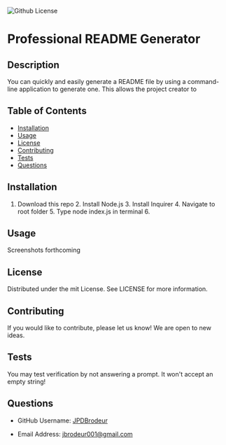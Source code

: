 
![Github License](https://img.shields.io/badge/License-mit-brightgreen)

# Professional README Generator

## Description


You can quickly and easily generate a README file by using a command-line application to generate one. This allows the project creator to 

## Table of Contents

* [Installation](#installation)
* [Usage](#usage)
* [License](#license)
* [Contributing](#contributing)
* [Tests](#tests)
* [Questions](#questions)


## Installation

1. Download this repo 2. Install Node.js 3. Install Inquirer 4. Navigate to root folder 5. Type node index.js in terminal 6. 


## Usage

Screenshots forthcoming


## License

Distributed under the mit License. See LICENSE for more information.


## Contributing

If you would like to contribute, please let us know! We are open to new ideas.


## Tests

You may test verification by not answering a prompt. It won't accept an empty string!


## Questions

* GitHub Username: [JPDBrodeur](https://github.com/JPDBrodeur)

* Email Address: [jbrodeur001@gmail.com](mailto:jbrodeur001@gmail.com)
    